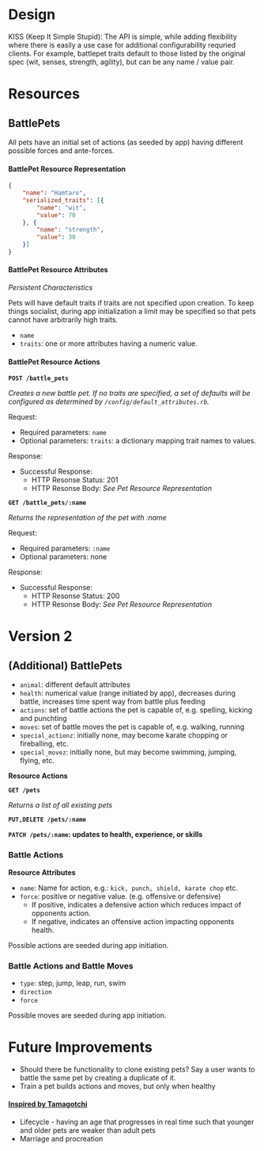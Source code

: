 # Design

KISS (Keep It Simple Stupid): The API is simple, while adding flexibility where there is easily a use case for additional configurability requried clients. For example, battlepet traits default to those listed by the original spec (wit, senses, strength, agility), but can be any name / value pair.

# Resources

## BattlePets

All pets have an initial set of actions (as seeded by app) having different possible forces and ante-forces.

#### BattlePet Resource Representation

```json
{
    "name": "Hamtaro",
    "serialized_traits": [{
        "name": "wit",
        "value": 70
    }, {
        "name": "strength",
        "value": 30
    }]
}
```

#### BattlePet Resource Attributes

_Persistent Characteristics_

Pets will have default traits if traits are not specified upon creation. To keep things socialist, during app initialization a limit may be specified so that pets cannot have arbitrarily high traits.

* `name`
* `traits`: one or more attributes having a numeric value.

#### BattlePet Resource Actions

**`POST /battle_pets`**

_Creates a new battle pet. If no traits are specified, a set of defaults will be configured as determined by `/config/default_attributes.rb`._

Request:

* Required parameters: `name`
* Optional parameters: `traits`: a dictionary mapping trait names to values.

Response:

* Successful Response:
    * HTTP Resonse Status: 201
    * HTTP Resonse Body: _See Pet Resource Representation_

**`GET /battle_pets/:name`**

_Returns the representation of the pet with :name_

Request:

* Required parameters: `:name`
* Optional parameters: none

Response:

* Successful Response:
    * HTTP Resonse Status: 200
    * HTTP Resonse Body: _See Pet Resource Representation_

# Version 2

## (Additional) BattlePets

* `animal`: different default attributes
* `health`: numerical value (range initiated by app), decreases during battle, increases time spent way from battle plus feeding
* `actions`: set of battle actions the pet is capable of, e.g. spelling, kicking and punchting
* `moves`: set of battle moves the pet is capable of, e.g. walking, running
* `special_actionz`: initially none, may become karate chopping or fireballing, etc.
* `special_movez`: initially none, but may become swimming, jumping, flying, etc.

**Resource Actions**

**`GET /pets`**

_Returns a list of all existing pets_

**`PUT,DELETE /pets/:name`**

**`PATCH /pets/:name`: updates to health, experience, or skills**

### Battle Actions

**Resource Attributes**

* `name`: Name for action, e.g.: `kick, punch, shield, karate chop` etc.
* `force`: positive or negative value. (e.g. offensive or defensive)
    * If positive, indicates a defensive action which reduces impact of opponents action.
    * If negative, indicates an offensive action impacting opponents health.

Possible actions are seeded during app initiation.

### Battle Actions and Battle Moves

* `type`: step, jump, leap, run, swim
* `direction`
* `force`

Possible moves are seeded during app initiation.

# Future Improvements

* Should there be functionality to clone existing pets? Say a user wants to battle the same pet by creating a duplicate of it.
* Train a pet builds actions and moves, but only when healthy

#### [Inspired by Tamagotchi](https://en.wikipedia.org/wiki/Tamagotchi)

* Lifecycle - having an age that progresses in real time such that younger and older pets are weaker than adult pets
* Marriage and procreation

